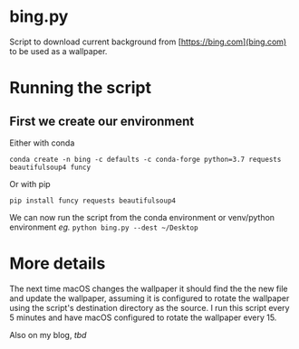 bing.py
==============

Script to download current background from [https://bing.com](bing.com) to be used as a wallpaper.

Running the script
==========

## First we create our environment
Either with conda
```
conda create -n bing -c defaults -c conda-forge python=3.7 requests beautifulsoup4 funcy
```

Or with pip
```
pip install funcy requests beautifulsoup4
```

We can now run the script from the conda environment or venv/python environment _eg._ `python bing.py --dest ~/Desktop`

More details
========

The next time macOS changes the wallpaper it should find the the new file and update the wallpaper, assuming it is configured to rotate the wallpaper using the script's destination directory as the source. I run this script every 5 minutes and have macOS configured to rotate the wallpaper every 15.

Also on my blog, _tbd_
